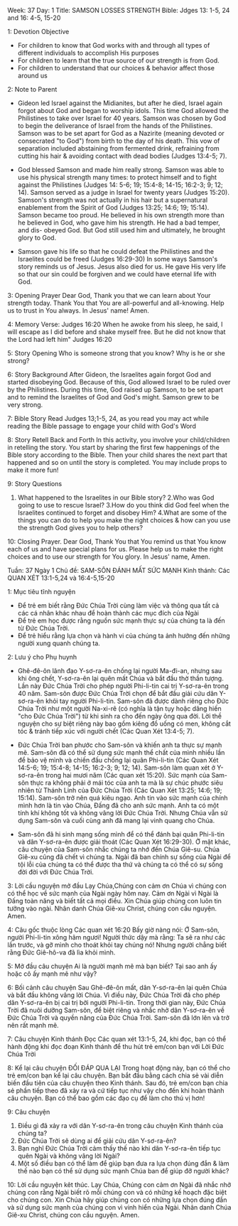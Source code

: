 Week: 37
Day: 1
Title: SAMSON LOSSES STRENGTH
Bible: Jdges 13: 1-5, 24 and 16: 4-5, 15-20

1: Devotion Objective
- For children to know that God works with and through all types of different individuals to accomplish His purposes
- For children to learn that the true source of our strength is from God. 
- For children to understand that our choices & behavior affect those around us

2: Note to Parent
- Gideon led Israel against the Midianites, but after he died, Israel again forgot about God and began to worship idols. This time God allowed the Philistines to take over Israel for 40 years. Samson was chosen by God to begin the deliverance of Israel from the hands of the Philistines. Samson was to be set apart for God as a Nazirite (meaning devoted or consecrated "to God") from birth to the day of his death. This vow of separation included abstaining from fermented drink, refraining from cutting his hair & avoiding contact with dead bodies (Judges 13:4-5; 7). 

- God blessed Samson and made him really strong. Samson was able to use his physical strength many times: to protect himself and to fight against the Philistines (Judges 14: 5-6; 19; 15:4-8; 14-15; 16:2-3; 9; 12; 14). Samson served as a judge in Israel for twenty years (Judges 15:20). Samson's strength was not actually in his hair but a supernatural enablement from the Spirit of God (Judges 13:25; 14:6; 19; 15:14). Samson became too proud. He believed in his own strength more than he believed in God, who gave him his strength. He had a bad temper, and dis- obeyed God. But God still used him and ultimately, he brought glory to God. 

- Samson gave his life so that he could defeat the Philistines and the Israelites could be freed (Judges 16:29-30) In some ways Samson's story reminds us of Jesus. Jesus also died for us. He gave His very life so that our sin could be forgiven and we could have eternal life with God.

3: Opening Prayer
 Dear God, Thank you that we can learn about Your strength today. Thank You that You are all-powerful and all-knowing. Help us to trust in You always. In Jesus' name! Amen. 

4: Memory Verse:
Judges 16:20 When he awoke from his sleep, he said, I will escape as I did before and shake myself free. But he did not know that the Lord had left him" Judges 16:20

5: Story Opening
Who is someone strong that you know? Why is he or she strong?

6: Story Background
After Gideon, the Israelites again forgot God and started disobeying God. Because of this, God allowed Israel to be ruled over by the Philistines. During this time, God raised up Samson, to be set apart and to remind the Israelites of God and God's might. Samson grew to be very strong.

7: Bible Story
Read Judges 13;1-5, 24, as you read you may act while reading the Bible passage to engage your child with God's Word

8: Story Retell
Back and Forth In this activity, you involve your child/children in retelling the story. You start by sharing the first few happenings of the Bible story according to the Bible. Then your child shares the next part that happened and so on until the story is completed. You may include props to make it more fun!

9: Story Questions
1. What happened to the Israelites in our Bible story? 
2.Who was God going to use to rescue Israel? 
3.How do you think did God feel when the Israelites continued to forget and disobey Him? 
4.What are some of the things you can do to help you make the right choices & how can you use the strength God gives you to help others? 

10: Closing Prayer. 
Dear God, Thank You that You remind us that You know each of us and have special plans for us. Please help us to make the right choices and to use our strength for You glory. In Jesus' name, Amen.

Tuần: 37
Ngày 1
Chủ đề: SAM-SÔN ĐÁNH MẤT SỨC MẠNH
Kinh thánh: Các QUAN XÉT 13:1-5,24 và 16:4-5,15-20

1: Mục tiêu tĩnh nguyện
- Để trẻ em biết rằng Đức Chúa Trời cùng làm việc và thông qua tất cả các cá nhân khác nhau để hoàn thành các mục đích của Ngài
- Để trẻ em học được rằng nguồn sức mạnh thực sự của chúng ta là đến từ Đức Chúa Trời.
- Để trẻ hiểu rằng lựa chọn và hành vi của chúng ta ảnh hưởng đến những người xung quanh chúng ta.

2: Lưu ý cho Phụ huynh
- Ghê-đê-ôn lãnh đạo Y-sơ-ra-ên chống lại người Ma-đi-an, nhưng sau khi ông chết, Y-sơ-ra-ên lại quên mất Chúa và bắt đầu thờ thần tượng. Lần này Đức Chúa Trời cho phép người Phi-li-tin cai trị Y-sơ-ra-ên trong 40 năm. Sam-sôn được Đức Chúa Trời chọn để bắt đầu giải cứu dân Y-sơ-ra-ên khỏi tay người Phi-li-tin. Sam-sôn đã được dành riêng cho Đức Chúa Trời như một người Na-xi-rê (có nghĩa là tận tụy hoặc dâng hiến "cho Đức Chúa Trời") từ khi sinh ra cho đến ngày ông qua đời. Lời thề nguyện cho sự biệt riêng này bao gồm kiêng đồ uống có men, không cắt tóc & tránh tiếp xúc với người chết (Các Quan Xét 13:4-5; 7).

- Đức Chúa Trời ban phước cho Sam-sôn và khiến anh ta thực sự mạnh mẽ. Sam-sôn đã có thể sử dụng sức mạnh thể chất của mình nhiều lần để bảo vệ mình và chiến đấu chống lại quân Phi-li-tin (Các Quan Xét 14:5-6; 19; 15:4-8; 14-15; 16:2-3; 9; 12; 14). Sam-sôn làm quan xét ở Y-sơ-ra-ên trong hai mươi năm (Các quan xét 15:20). Sức mạnh của Sam-sôn thực ra không phải ở mái tóc của anh ta mà là sự chúc phước siêu nhiên từ Thánh Linh của Đức Chúa Trời (Các Quan Xét 13:25; 14:6; 19; 15:14). Sam-sôn trở nên quá kiêu ngạo. Anh tin vào sức mạnh của chính mình hơn là tin vào Chúa, Đấng đã cho anh sức mạnh. Anh ta có một tính khí không tốt và không vâng lời Đức Chúa Trời. Nhưng Chúa vẫn sử dụng Sam-sôn và cuối cùng anh đã mang lại vinh quang cho Chúa.

- Sam-sôn đã hi sinh mạng sống mình để có thể đánh bại quân Phi-li-tin và dân Y-sơ-ra-ên được giải thoát (Các Quan Xét 16:29-30). Ở mặt khác, câu chuyện của Sam-sôn nhắc chúng ta nhớ đến Chúa Giê-su. Chúa Giê-xu cũng đã chết vì chúng ta. Ngài đã ban chính sự sống của Ngài để tội lỗi của chúng ta có thể được tha thứ và chúng ta có thể có sự sống đời đời với Đức Chúa Trời.

3: Lời cầu nguyện mở đầu
 Lạy Chúa,Chúng con cảm ơn Chúa vì chúng con có thể học về sức mạnh của Ngài ngày hôm nay. Cảm ơn Ngài vì Ngài là Đấng toàn năng và biết tất cả mọi điều. Xin Chúa giúp chúng con luôn tin tưởng vào ngài. Nhân danh Chúa Giê-xu Christ, chúng con cầu nguyện. Amen.

4: Câu gốc thuộc lòng
Các quan xét 16:20
 Bấy giờ nàng nói: Ớ Sam-sôn, người Phi-li-tin xông hãm ngươi! Người thức dậy mà rằng: Ta sẽ ra như các lần trước, và gỡ mình cho thoát khỏi tay chúng nó! Nhưng người chẳng biết rằng Đức Giê-hô-va đã lìa khỏi mình.

5: Mở đầu câu chuyện
Ai là người mạnh mẽ mà bạn biết? Tại sao anh ấy hoặc cô ấy mạnh mẽ như vậy?

6: Bối cảnh câu chuyện
Sau Ghê-đê-ôn mất, dân Y-sơ-ra-ên lại quên Chúa và bắt đầu không vâng lời Chúa. Vì điều này, Đức Chúa Trời đã cho phép dân Y-sơ-ra-ên bị cai trị bởi người Phi-li-tin. Trong thời gian này, Đức Chúa Trời đã nuôi dưỡng Sam-sôn, để biệt riêng và nhắc nhở dân Y-sơ-ra-ên về Đức Chúa Trời và quyền năng của Đức Chúa Trời. Sam-sôn đã lớn lên và trở nên rất mạnh mẽ.

7: Câu chuyện Kinh thánh
Đọc Các quan xét 13:1-5, 24, khi đọc, bạn có thể hành động khi đọc đoạn Kinh thánh để thu hút trẻ em/con bạn với Lời Đức Chúa Trời

8: Kể lại câu chuyện
ĐỐI ĐÁP QUA LẠI
 Trong hoạt động này, bạn có thể cho trẻ em/con bạn kể lại câu chuyện. Bạn bắt đầu bằng cách chia sẻ vài diễn biến đầu tiên của câu chuyện theo Kinh thánh. Sau đó, trẻ em/con bạn chia sẻ phần tiếp theo đã xảy ra và cứ tiếp tục như vậy cho đến khi hoàn thành câu chuyện. Bạn có thể bao gồm các đạo cụ để làm cho thú vị hơn!

9: Câu chuyện
1. Điều gì đã xảy ra với dân Y-sơ-ra-ên trong câu chuyện Kinh thánh của chúng ta?
2. Đức Chúa Trời sẽ dùng ai để giải cứu dân Y-sơ-ra-ên?
3. Bạn nghĩ Đức Chúa Trời cảm thấy thế nào khi dân Y-sơ-ra-ên tiếp tục quên Ngài và không vâng lời Ngài?
4. Một số điều bạn có thể làm để giúp bạn đưa ra lựa chọn đúng đắn & làm thế nào bạn có thể sử dụng sức mạnh Chúa ban để giúp đỡ người khác?

10: Lời cầu nguyện kêt thúc.
Lạy Chúa, Chúng con cảm ơn Ngài đã nhắc nhở chúng con rằng Ngài biết rõ mỗi chúng con và có những kế hoạch đặc biệt cho chúng con. Xin Chúa hãy giúp chúng con có những lựa chọn đúng đắn và sử dụng sức mạnh của chúng con vì vinh hiển của Ngài. Nhân danh Chúa Giê-xu Christ, chúng con cầu nguyện. Amen.
